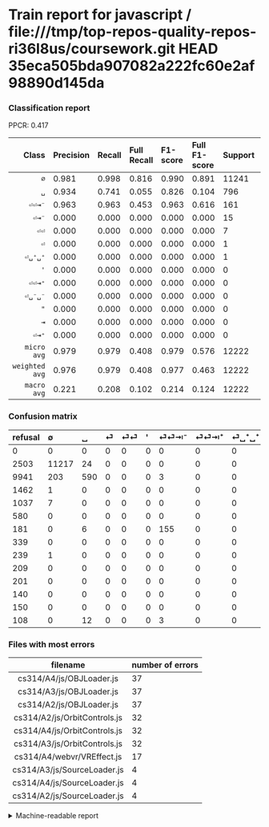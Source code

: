 # Train report for javascript / file:///tmp/top-repos-quality-repos-ri36l8us/coursework.git HEAD 35eca505bda907082a222fc60e2af98890d145da

### Classification report

PPCR: 0.417

| Class | Precision | Recall | Full Recall | F1-score | Full F1-score | Support | Full Support | PPCR |
|------:|:----------|:-------|:------------|:---------|:---------|:--------|:-------------|:-----|
| `∅` | 0.981| 0.998| 0.816| 0.990| 0.891| 11241| 13744| 0.818 |
| `␣` | 0.934| 0.741| 0.055| 0.826| 0.104| 796| 10737| 0.074 |
| `⏎⏎⇥⁻` | 0.963| 0.963| 0.453| 0.963| 0.616| 161| 342| 0.471 |
| `⏎⇥⁻` | 0.000| 0.000| 0.000| 0.000| 0.000| 15| 123| 0.122 |
| `⏎⏎` | 0.000| 0.000| 0.000| 0.000| 0.000| 7| 1044| 0.007 |
| `⏎` | 0.000| 0.000| 0.000| 0.000| 0.000| 1| 1463| 0.001 |
| `⏎␣⁺␣⁺` | 0.000| 0.000| 0.000| 0.000| 0.000| 1| 240| 0.004 |
| `'` | 0.000| 0.000| 0.000| 0.000| 0.000| 0| 580| 0.000 |
| `⏎⏎⇥⁺` | 0.000| 0.000| 0.000| 0.000| 0.000| 0| 339| 0.000 |
| `⏎␣⁻␣⁻` | 0.000| 0.000| 0.000| 0.000| 0.000| 0| 209| 0.000 |
| `"` | 0.000| 0.000| 0.000| 0.000| 0.000| 0| 201| 0.000 |
| `⇥` | 0.000| 0.000| 0.000| 0.000| 0.000| 0| 140| 0.000 |
| `⏎⇥⁺` | 0.000| 0.000| 0.000| 0.000| 0.000| 0| 150| 0.000 |
| `micro avg` | 0.979| 0.979| 0.408| 0.979| 0.576| 12222| 29312| 0.417 |
| `weighted avg` | 0.976| 0.979| 0.408| 0.977| 0.463| 12222| 29312| 0.417 |
| `macro avg` | 0.221| 0.208| 0.102| 0.214| 0.124| 12222| 29312| 0.417 |

### Confusion matrix

|refusal|  ∅| ␣| ⏎| ⏎⏎| '| ⏎⏎⇥⁻| ⏎⏎⇥⁺| ⏎␣⁺␣⁺| ⏎␣⁻␣⁻| "| ⇥| ⏎⇥⁺| ⏎⇥⁻| 
|:---|:---|:---|:---|:---|:---|:---|:---|:---|:---|:---|:---|:---|:---|
|0 |0 |0 |0 |0 |0 |0 |0 |0 |0 |0 |0 |0 |0 |
|2503 |11217 |24 |0 |0 |0 |0 |0 |0 |0 |0 |0 |0 |0 |
|9941 |203 |590 |0 |0 |0 |3 |0 |0 |0 |0 |0 |0 |0 |
|1462 |1 |0 |0 |0 |0 |0 |0 |0 |0 |0 |0 |0 |0 |
|1037 |7 |0 |0 |0 |0 |0 |0 |0 |0 |0 |0 |0 |0 |
|580 |0 |0 |0 |0 |0 |0 |0 |0 |0 |0 |0 |0 |0 |
|181 |0 |6 |0 |0 |0 |155 |0 |0 |0 |0 |0 |0 |0 |
|339 |0 |0 |0 |0 |0 |0 |0 |0 |0 |0 |0 |0 |0 |
|239 |1 |0 |0 |0 |0 |0 |0 |0 |0 |0 |0 |0 |0 |
|209 |0 |0 |0 |0 |0 |0 |0 |0 |0 |0 |0 |0 |0 |
|201 |0 |0 |0 |0 |0 |0 |0 |0 |0 |0 |0 |0 |0 |
|140 |0 |0 |0 |0 |0 |0 |0 |0 |0 |0 |0 |0 |0 |
|150 |0 |0 |0 |0 |0 |0 |0 |0 |0 |0 |0 |0 |0 |
|108 |0 |12 |0 |0 |0 |3 |0 |0 |0 |0 |0 |0 |0 |

### Files with most errors

| filename | number of errors|
|:----:|:-----|
| cs314/A4/js/OBJLoader.js | 37 |
| cs314/A3/js/OBJLoader.js | 37 |
| cs314/A2/js/OBJLoader.js | 37 |
| cs314/A2/js/OrbitControls.js | 32 |
| cs314/A4/js/OrbitControls.js | 32 |
| cs314/A3/js/OrbitControls.js | 32 |
| cs314/A4/webvr/VREffect.js | 17 |
| cs314/A3/js/SourceLoader.js | 4 |
| cs314/A4/js/SourceLoader.js | 4 |
| cs314/A2/js/SourceLoader.js | 4 |

<details>
    <summary>Machine-readable report</summary>
```json
{
  "cl_report": {"\"": {"f1-score": 0.0, "precision": 0.0, "recall": 0.0, "support": 0}, "\u0027": {"f1-score": 0.0, "precision": 0.0, "recall": 0.0, "support": 0}, "macro avg": {"f1-score": 0.2137425552060304, "precision": 0.22136368605008017, "recall": 0.20783106984915276, "support": 12222}, "micro avg": {"f1-score": 0.9787268859433808, "precision": 0.9787268859433808, "recall": 0.9787268859433808, "support": 12222}, "weighted avg": {"f1-score": 0.9766599300947174, "precision": 0.9761568102642929, "recall": 0.9787268859433808, "support": 12222}, "\u21e5": {"f1-score": 0.0, "precision": 0.0, "recall": 0.0, "support": 0}, "\u2205": {"f1-score": 0.9895897662108514, "precision": 0.9814506955989151, "recall": 0.9978649586335735, "support": 11241}, "\u23ce": {"f1-score": 0.0, "precision": 0.0, "recall": 0.0, "support": 1}, "\u23ce\u21e5\u207a": {"f1-score": 0.0, "precision": 0.0, "recall": 0.0, "support": 0}, "\u23ce\u21e5\u207b": {"f1-score": 0.0, "precision": 0.0, "recall": 0.0, "support": 15}, "\u23ce\u23ce": {"f1-score": 0.0, "precision": 0.0, "recall": 0.0, "support": 7}, "\u23ce\u23ce\u21e5\u207a": {"f1-score": 0.0, "precision": 0.0, "recall": 0.0, "support": 0}, "\u23ce\u23ce\u21e5\u207b": {"f1-score": 0.9627329192546584, "precision": 0.9627329192546584, "recall": 0.9627329192546584, "support": 161}, "\u23ce\u2423\u207a\u2423\u207a": {"f1-score": 0.0, "precision": 0.0, "recall": 0.0, "support": 1}, "\u23ce\u2423\u207b\u2423\u207b": {"f1-score": 0.0, "precision": 0.0, "recall": 0.0, "support": 0}, "\u2423": {"f1-score": 0.8263305322128851, "precision": 0.9335443037974683, "recall": 0.7412060301507538, "support": 796}},
  "cl_report_full": {"\"": {"f1-score": 0.0, "precision": 0.0, "recall": 0.0, "support": 201}, "\u0027": {"f1-score": 0.0, "precision": 0.0, "recall": 0.0, "support": 580}, "macro avg": {"f1-score": 0.12394508787257978, "precision": 0.22136368605008017, "recall": 0.10186957674433314, "support": 29312}, "micro avg": {"f1-score": 0.5760100158905956, "precision": 0.9787268859433808, "recall": 0.40809224890829693, "support": 29312}, "weighted avg": {"f1-score": 0.46307775869328044, "precision": 0.8133794421591839, "recall": 0.40809224890829693, "support": 29312}, "\u21e5": {"f1-score": 0.0, "precision": 0.0, "recall": 0.0, "support": 140}, "\u2205": {"f1-score": 0.891192944821833, "precision": 0.9814506955989151, "recall": 0.8161379511059371, "support": 13744}, "\u23ce": {"f1-score": 0.0, "precision": 0.0, "recall": 0.0, "support": 1463}, "\u23ce\u21e5\u207a": {"f1-score": 0.0, "precision": 0.0, "recall": 0.0, "support": 150}, "\u23ce\u21e5\u207b": {"f1-score": 0.0, "precision": 0.0, "recall": 0.0, "support": 123}, "\u23ce\u23ce": {"f1-score": 0.0, "precision": 0.0, "recall": 0.0, "support": 1044}, "\u23ce\u23ce\u21e5\u207a": {"f1-score": 0.0, "precision": 0.0, "recall": 0.0, "support": 339}, "\u23ce\u23ce\u21e5\u207b": {"f1-score": 0.6163021868787276, "precision": 0.9627329192546584, "recall": 0.45321637426900585, "support": 342}, "\u23ce\u2423\u207a\u2423\u207a": {"f1-score": 0.0, "precision": 0.0, "recall": 0.0, "support": 240}, "\u23ce\u2423\u207b\u2423\u207b": {"f1-score": 0.0, "precision": 0.0, "recall": 0.0, "support": 209}, "\u2423": {"f1-score": 0.10379101064297651, "precision": 0.9335443037974683, "recall": 0.054950172301387726, "support": 10737}},
  "ppcr": 0.4169623362445415
}
```
</details>
